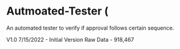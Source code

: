 # Autmoated-Tester (
An automated tester to verify if approval follows certain sequence. 

V1.0 7/15/2022 - Initial Version
Raw Data - 918,467
